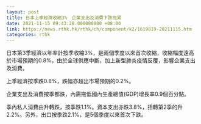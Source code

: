 ```yaml
---
layout: post
title: 日本上季經濟收縮3%　企業支出及消費下跌拖累
date: 2021-11-15 09:43:28.000000000 +08:00
link: https://news.rthk.hk/rthk/ch/component/k2/1619819-20211115.htm
categories: rthk
---
```


日本第3季經濟以年率計按季收縮3%，是兩個季度以來首次收縮，收縮幅度遠高於市場預期的0.8%，由於全球供應中斷，加上新型肺炎疫情反覆，影響企業支出及消費。

上季經濟按季跌0.8%，跌幅亦超出市場預期的0.2%。

企業支出及消費按季都跌，內需拖低國內生產總值(GDP)增長率0.9個百分點。

季內私人消費由升轉跌，按季跌1.1%。資本支出亦跌3.8%，扭轉第2季的升2.2%。另外，出口按季跌2.1%，是5個季度以來首次下跌。
